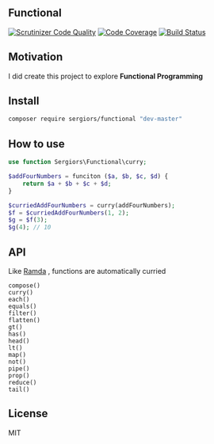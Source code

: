 Functional
----------
[![Scrutinizer Code Quality](https://scrutinizer-ci.com/g/sergiors/functional/badges/quality-score.png?b=master)](https://scrutinizer-ci.com/g/sergiors/functional/?branch=master)
[![Code Coverage](https://scrutinizer-ci.com/g/sergiors/functional/badges/coverage.png?b=master)](https://scrutinizer-ci.com/g/sergiors/functional/?branch=master)
[![Build Status](https://scrutinizer-ci.com/g/sergiors/functional/badges/build.png?b=master)](https://scrutinizer-ci.com/g/sergiors/functional/build-status/master)

Motivation
----------
I did create this project to explore **Functional Programming**

Install
-------

```bash
composer require sergiors/functional "dev-master"
```

How to use
----------
```php
use function Sergiors\Functional\curry;

$addFourNumbers = funciton ($a, $b, $c, $d) {
    return $a + $b + $c + $d;
}

$curriedAddFourNumbers = curry(addFourNumbers);
$f = $curriedAddFourNumbers(1, 2);
$g = $f(3);
$g(4); // 10
```

API
---

Like [Ramda](http://ramdajs.com/) , functions are automatically curried

```
compose()
curry()
each()
equals()
filter()
flatten()
gt()
has()
head()
lt()
map()
not()
pipe()
prop()
reduce()
tail()
```

License
-------
MIT

